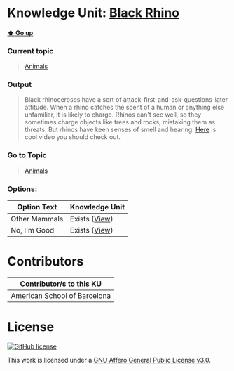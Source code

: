 # Knowledge Unit: [Black Rhino](../../knowledge_units/animals/black-rhino.md)

#### [:arrow_up: Go up](../../topics/animals.md)
### Current topic
> [Animals](../../topics/animals.md)
### Output
> Black rhinoceroses have a sort of attack-first-and-ask-questions-later attitude. When a rhino catches the scent of a human or anything else unfamiliar, it is likely to charge. Rhinos can&#039;t see well, so they sometimes charge objects like trees and rocks, mistaking them as threats. But rhinos have keen senses of smell and hearing. [Here](https://www.youtube.com/embed/ilF0nU_d0CY) is cool video you should check out.
### Go to Topic
> [Animals](../../topics/animals.md)

### Options: 

| Option Text | Knowledge Unit |
| - | - |  
| Other Mammals  |  Exists ([View](../../knowledge_units/animals/other-mammals.md))  |  
| No, I&#039;m Good  |  Exists ([View](../../knowledge_units/animals/no-im-good.md))  | 

# Contributors

| Contributor/s to this KU |
| - | 
| American School of Barcelona |

# License
[![GitHub license](https://img.shields.io/github/license/inbrainz/cerebro)](https://github.com/inbrainz/cerebro/blob/master/LICENSE)

This work is licensed under a [GNU Affero General Public License v3.0](https://www.gnu.org/licenses/agpl-3.0.txt).